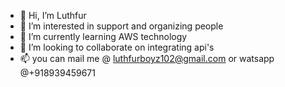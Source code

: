 - 👋 Hi, I’m Luthfur
- 👀 I’m interested in support and organizing people
- 🌱 I’m currently learning AWS technology 
- 💞️ I’m looking to collaborate on integrating api's
- 📫 you can mail me @ luthfurboyz102@gmail.com or watsapp @+918939459671

<!---
luthfurboyz102/luthfurboyz10
